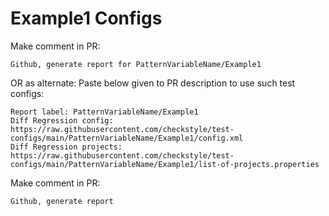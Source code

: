 # Example1 Configs
Make comment in PR:
```
Github, generate report for PatternVariableName/Example1
```
OR as alternate:
Paste below given to PR description to use such test configs:
```
Report label: PatternVariableName/Example1
Diff Regression config: https://raw.githubusercontent.com/checkstyle/test-configs/main/PatternVariableName/Example1/config.xml
Diff Regression projects: https://raw.githubusercontent.com/checkstyle/test-configs/main/PatternVariableName/Example1/list-of-projects.properties
```
Make comment in PR:
```
Github, generate report
```
